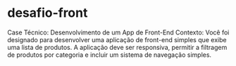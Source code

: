 # desafio-front
 Case Técnico: Desenvolvimento de um App de Front-End Contexto: Você foi designado para desenvolver uma aplicação de front-end simples que exibe uma lista de produtos. A aplicação deve ser responsiva, permitir a filtragem de produtos por categoria e incluir um sistema de navegação simples.
